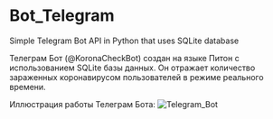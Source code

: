 # Bot_Telegram
Simple Telegram Bot API in Python that uses SQLite database

Телеграм Бот (@KoronaCheckBot) создан на языке Питон с использованием SQLite базы данных.
Он отражает количество зараженных коронавирусом пользователей в режиме реального времени.

Иллюстрация работы Телеграм Бота:
![Telegram_Bot](https://user-images.githubusercontent.com/66765850/84489278-1bdb5c00-acaa-11ea-8a7e-b5c539231c50.jpg)
